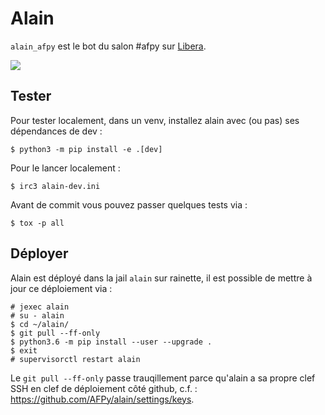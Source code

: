 # Alain

`alain_afpy` est le bot du salon #afpy sur [Libera](https://libera.chat).

![](http://www.gawel.org/thumbnails/alain_at_rennes_blog.jpg)


## Tester

Pour tester localement, dans un venv, installez alain avec (ou pas)
ses dépendances de dev :

    $ python3 -m pip install -e .[dev]

Pour le lancer localement :

    $ irc3 alain-dev.ini

Avant de commit vous pouvez passer quelques tests via :

    $ tox -p all


## Déployer

Alain est déployé dans la jail `alain` sur rainette, il est possible
de mettre à jour ce déploiement via :

    # jexec alain
    # su - alain
    $ cd ~/alain/
    $ git pull --ff-only
    $ python3.6 -m pip install --user --upgrade .
    $ exit
    # supervisorctl restart alain


Le `git pull --ff-only` passe trauqillement parce qu'alain a sa propre
clef SSH en clef de déploiement côté github, c.f. :
https://github.com/AFPy/alain/settings/keys.
